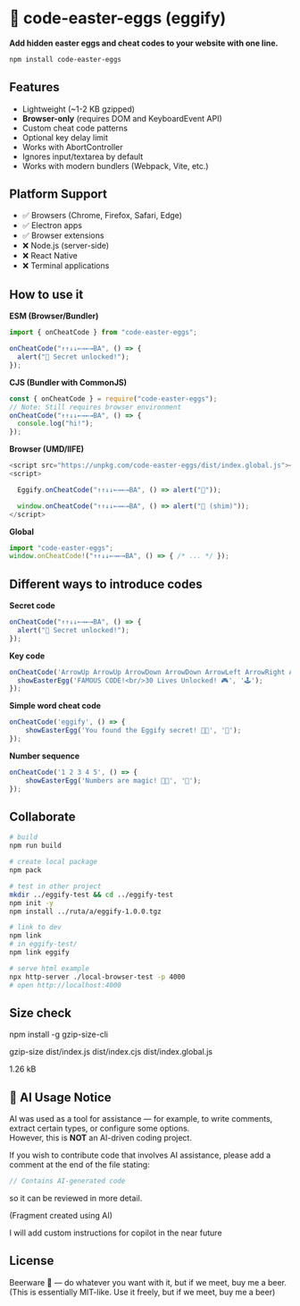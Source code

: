 # 🥚 code-easter-eggs (eggify)

**Add hidden easter eggs and cheat codes to your website with one line.**

```bash
npm install code-easter-eggs
```

## Features
- Lightweight (~1-2 KB gzipped)
- **Browser-only** (requires DOM and KeyboardEvent API)
- Custom cheat code patterns
- Optional key delay limit
- Works with AbortController
- Ignores input/textarea by default
- Works with modern bundlers (Webpack, Vite, etc.)

## Platform Support
- ✅ Browsers (Chrome, Firefox, Safari, Edge)
- ✅ Electron apps
- ✅ Browser extensions
- ❌ Node.js (server-side)
- ❌ React Native
- ❌ Terminal applications

## How to use it
**ESM (Browser/Bundler)**
```javascript
import { onCheatCode } from "code-easter-eggs";

onCheatCode("↑↑↓↓←→←→BA", () => {
  alert("🥚 Secret unlocked!");
});
```

**CJS (Bundler with CommonJS)**
```javascript
const { onCheatCode } = require("code-easter-eggs");
// Note: Still requires browser environment
onCheatCode("↑↑↓↓←→←→BA", () => {
  console.log("hi!");
});
```

**Browser (UMD/IIFE)**
```javascript
<script src="https://unpkg.com/code-easter-eggs/dist/index.global.js"></script>
<script>

  Eggify.onCheatCode("↑↑↓↓←→←→BA", () => alert("🥚"));

  window.onCheatCode("↑↑↓↓←→←→BA", () => alert("🥚 (shim)"));
</script>
```
**Global**
```javascript
import "code-easter-eggs";
window.onCheatCode!("↑↑↓↓←→←→BA", () => { /* ... */ });

```

## Different ways to introduce codes

**Secret code**
```javascript
onCheatCode("↑↑↓↓←→←→BA", () => {
  alert("🥚 Secret unlocked!");
});
```
**Key code**
```javascript
onCheatCode('ArrowUp ArrowUp ArrowDown ArrowDown ArrowLeft ArrowRight ArrowLeft ArrowRight b a', () => {
  showEasterEgg('FAMOUS CODE!<br/>30 Lives Unlocked! 🎮', '🕹️');
});
```
**Simple word cheat code**
```javascript
onCheatCode('eggify', () => {
    showEasterEgg('You found the Eggify secret! 🥚✨', '🥚');
});
```
**Number sequence**
```javascript
onCheatCode('1 2 3 4 5', () => {
    showEasterEgg('Numbers are magic! 🔢✨', '🔢');
});

```

## Collaborate
```bash
# build
npm run build

# create local package
npm pack

# test in other project
mkdir ../eggify-test && cd ../eggify-test
npm init -y
npm install ../ruta/a/eggify-1.0.0.tgz

# link to dev
npm link
# in eggify-test/
npm link eggify

# serve html example
npx http-server ./local-browser-test -p 4000
# open http://localhost:4000
```

## Size check
npm install -g gzip-size-cli

gzip-size dist/index.js dist/index.cjs dist/index.global.js

1.26 kB

## 🧠 AI Usage Notice

AI was used as a tool for assistance — for example, to write comments, extract certain types, or configure some options.  
However, this is **NOT** an AI-driven coding project.

If you wish to contribute code that involves AI assistance, please add a comment at the end of the file stating:

```javascript
// Contains AI-generated code
```

so it can be reviewed in more detail.

(Fragment created using AI)

I will add custom instructions for copilot in the near future

## License
Beerware 🍺 — do whatever you want with it, but if we meet, buy me a beer. (This is essentially MIT-like. Use it freely, but if we meet, buy me a beer)
